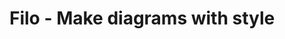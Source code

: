 <!--
SPDX-FileCopyrightText: 2024 Giovanni Abbatepaolo <bbt.gnn@gmail.com>

SPDX-License-Identifier: AGPL-3.0-or-later
-->

# Filo - Make diagrams with style

